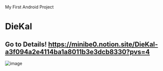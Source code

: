 My First Android Project

# DieKal

Go to Details!
https://minibe0.notion.site/DieKal-a3f094a2e4114ba1a8011b3e3dcb8330?pvs=4
---

![image](https://github.com/minibe0/DieKal/assets/61962925/d51a9f28-47f7-4371-ae66-5ffbdc381155)

